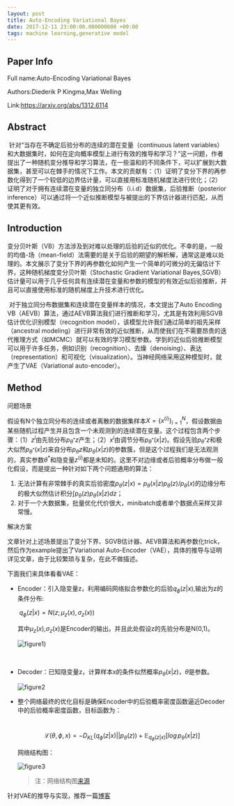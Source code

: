 ```yaml
---
layout: post
title: Auto-Encoding Variational Bayes
date: 2017-12-11 23:00:00.000000000 +09:00
tags: machine learning,generative model
---
```


## Paper Info

Full name:Auto-Encoding Variational Bayes

Authors:Diederik P Kingma,Max Welling

Link:https://arxiv.org/abs/1312.6114

## Abstract

​	针对“当存在不确定后验分布的连续的潜在变量（continuous latent variables）和大数据集时，如何在定向概率模型上进行有效的推导和学习？”这一问题，作者提出了一种随机变分推导和学习算法，在一些温和的不同条件下，可以扩展到大数据集，甚至可以在棘手的情况下工作。本文的贡献有：（1）证明了变分下界的再参数化得到了一个较低的边界估计量，可以直接用标准随机梯度法进行优化；（2）证明了对于拥有连续潜在变量的独立同分布（i.i.d）数据集，后验推断（posterior inference）可以通过将一个近似推断模型与被提出的下界估计器进行匹配，从而使其更有效。

## Introduction

​	变分贝叶斯（VB）方法涉及到对难以处理的后验的近似的优化。不幸的是，一般的均值-场（mean-field）法需要的是关于后验的期望的解析解，通常这是难以处理的。本文展示了变分下界的再参数化如何产生一个简单的可微分的无偏估计下界，这种随机梯度变分贝叶斯（Stochastic Gradient Variational Bayes,SGVB）估计量可以用于几乎任何具有连续潜在变量和参数的模型的有效近似后验推断，并且可以直接使用标准的随机梯度上升技术进行优化。

​	对于独立同分布数据集和连续潜在变量样本的情况，本文提出了Auto Encoding VB（AEVB）算法，通过AEVB算法我们进行推断和学习，尤其是有效利用SGVB估计优化识别模型（recognition model），该模型允许我们通过简单的祖先采样（ancestral modeling）进行非常有效的近似推断，从而使我们在不需要昂贵的迭代推理方式（如MCMC）就可以有效的学习模型参数。学到的近似后验推断模型可以用于许多任务，例如识别（recognition）、去燥（denoising）、表达（representation）和可视化（visualization）。当神经网络采用这种模型时，就产生了VAE（Variational auto-encoder）。

## Method

问题场景

假设有N个独立同分布的连续或者离散的数据集样本$X=\{x^{(i)}\}_{i=1}^{N}$，假设数据由某些随机过程产生并且包含一个未观测到的连续潜在变量。这个过程包含两个步骤：（1）$z^{i}$由先验分布$p_{\theta^*}z$产生；（2）$x^i$由调节分布$p_{\theta^*}(x|z)$。假设先验$p_{\theta^*}z$和极大似然$p_{\theta^*}(x|z)$来自分布$p_\theta z$和$p_{\theta}(x|z)$的参数簇，但是这个过程我们是无法观测的，真实参数$\theta^*$和隐变量$z^{(i)}$都是未知的。这里不对边缘或者后验概率分布做一般化假设，而是提出一种针对如下两个问题通用的算法：

1. 无法计算有非常棘手的真实后验密度$p_{\theta}(z|x)=p_{\theta}(x|z)p_{\theta}(z)/p_{\theta}(x)$的边缘分布的极大似然估计积分$\int p_{\theta}(z)p_{\theta}(x|z)dz$；
2. 对于一个大数据集，批量优化代价很大，minibatch或者单个数据点采样又非常慢。

解决方案

文章针对上述场景提出了变分下界、SGVB估计器、AEVB算法和再参数化trick，然后作为example提出了Variational Auto-Encoder（VAE），具体的推导与证明详见文章，由于比较繁琐与复杂，在此不做描述。

下面我们来具体看看VAE：

* Encoder：引入隐变量z，利用编码网络拟合参数化的后验$q_{\phi}(z|x)$,输出为z的条件分布:

  ​				 $q_{\phi}(z|x)=N(z;\mu_{z}(x),\sigma_{z}(x))$

  其中$\mu_z(x)$,$\sigma_{z}(x)$是Encoder的输出。并且此处假设z的先验分布是N(0,1)。

  ![figure1](https://github.com/Pea-Shooter/Pea-Shooter.github.io/raw/master/images/blog/2017-12-11/encoder.jpeg))

  ​

* Decoder：已知隐变量z，计算样本x的条件似然概率$p_{\theta}(x|z)$，$\theta$是参数。

  ![figure2](https://github.com/Pea-Shooter/Pea-Shooter.github.io/raw/master/images/blog/2017-12-11/figure1.png)

* 整个网络最终的优化目标是确保Encoder中的后验概率密度函数逼近Decoder中的后验概率密度函数，目标函数为：

  ​		$$\mathcal{L}(\theta,\phi,x)=-D_{KL}(q_{\phi}(z|x)||p_{\theta}(z))+\mathbb{E}_{q_{\phi}(z|x)}[log\,p_{\theta}(x|z)]$$

  网络结构图：

  ![figure3](https://github.com/Pea-Shooter/Pea-Shooter.github.io/raw/master/images/blog/2017-12-11/VAE.png)

  > 注：网络结构图[来源](http://zhouchang.info/blog/2016-04-11/VAE.html)

针对VAE的推导与实现，推荐一篇[博客](https://wiseodd.github.io/techblog/2016/12/10/variational-autoencoder/)